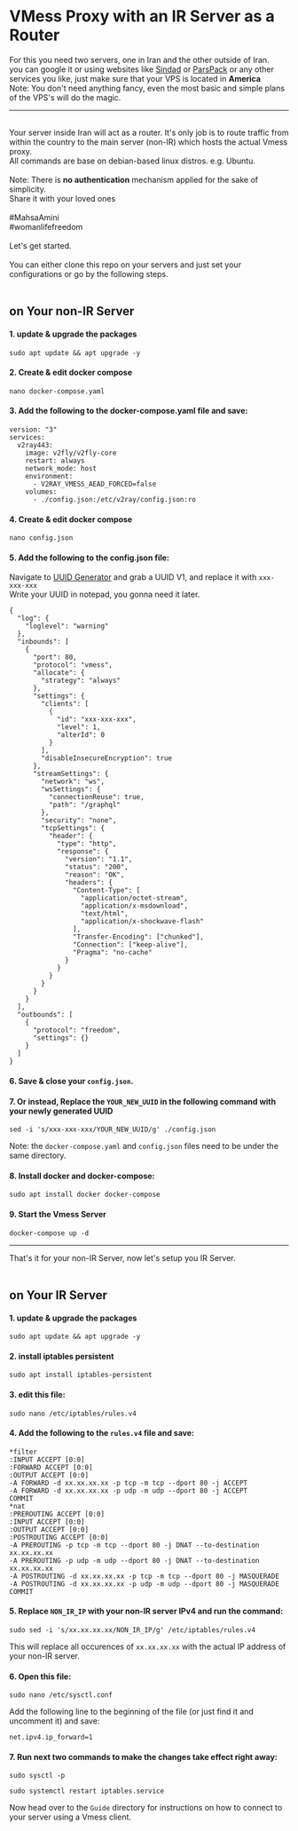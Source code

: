# VMess Proxy with an IR Server as a Router

For this you need two servers, one in Iran and the other outside of Iran.</br>
you can google it or using websites like [Sindad](https://sindad.com/) or [ParsPack](https://parspack.com/) or any other services you like, just make sure that your VPS is located in <strong>America</strong></br>
Note: You don't need anything fancy, even the most basic and simple plans of the VPS's will do the magic.
<hr>
</br>
Your server inside Iran will act as a router. It's only job is to route traffic from within the country to the main server (non-IR) which hosts the actual Vmess proxy. </br>
All commands are base on debian-based linux distros. e.g. Ubuntu.</br></br>
Note: There is <strong>no authentication</strong> mechanism applied for the sake of simplicity. </br>
Share it with your loved ones</br></br>
<bold>#MahsaAmini</bold></br>
<bold>#womanlifefreedom</bold></br></br>
Let's get started.</br></br>
You can either clone this repo on your servers and just set your configurations or go by the following steps.</br></br>

## on Your non-IR Server</br>

#### 1. update & upgrade the packages </br>
```shell script
sudo apt update && apt upgrade -y
``` 
#### 2. Create & edit docker compose </br>
```shell script
nano docker-compose.yaml
```
#### 3. Add the following to the docker-compose.yaml file and save: </br>
```shell script
version: "3"
services:
  v2ray443:
    image: v2fly/v2fly-core
    restart: always
    network_mode: host
    environment:
      - V2RAY_VMESS_AEAD_FORCED=false
    volumes:
      - ./config.json:/etc/v2ray/config.json:ro
```
#### 4.  Create & edit docker compose </br>
```shell script
nano config.json
```
#### 5. Add the following to the config.json file: </br>
Navigate to [UUID Generator](https://www.uuidgenerator.net/version1) and grab a UUID V1, and replace it with `xxx-xxx-xxx` </br>
Write your UUID in notepad, you gonna need it later.</br>
```shell script
{
  "log": {
    "loglevel": "warning"
  },
  "inbounds": [
    {
      "port": 80,
      "protocol": "vmess",
      "allocate": {
        "strategy": "always"
      },
      "settings": {
        "clients": [
          {
            "id": "xxx-xxx-xxx",
            "level": 1,
            "alterId": 0
          }
        ],
        "disableInsecureEncryption": true
      },
      "streamSettings": {
        "network": "ws",
        "wsSettings": {
          "connectionReuse": true,
          "path": "/graphql"
        },
        "security": "none",
        "tcpSettings": {
          "header": {
            "type": "http",
            "response": {
              "version": "1.1",
              "status": "200",
              "reason": "OK",
              "headers": {
                "Content-Type": [
                  "application/octet-stream",
                  "application/x-msdownload",
                  "text/html",
                  "application/x-shockwave-flash"
                ],
                "Transfer-Encoding": ["chunked"],
                "Connection": ["keep-alive"],
                "Pragma": "no-cache"
              }
            }
          }
        }
      }
    }
  ],
  "outbounds": [
    {
      "protocol": "freedom",
      "settings": {}
    }
  ]
}
```
#### 6. Save & close your `config.json`.</br>
#### 7. Or instead, Replace the `YOUR_NEW_UUID` in the following command with your newly generated UUID</br>
```shell script
sed -i 's/xxx-xxx-xxx/YOUR_NEW_UUID/g' ./config.json
```
Note: the `docker-compose.yaml` and `config.json` files need to be under the same directory.</br>
#### 8. Install docker and docker-compose: </br>
```shell script
sudo apt install docker docker-compose
```
#### 9. Start the Vmess Server
```shell script
docker-compose up -d
```
<hr>
That's it for your non-IR Server, now let's setup you IR Server.</br></br>

## on Your IR Server</br>

#### 1. update & upgrade the packages </br>
```shell script
sudo apt update && apt upgrade -y
``` 
#### 2. install iptables persistent </br>
```shell script
sudo apt install iptables-persistent
``` 
#### 3. edit this file: </br>
```shell script
sudo nano /etc/iptables/rules.v4
``` 
#### 4. Add the following to the `rules.v4` file and save:</br>
```shell script
*filter
:INPUT ACCEPT [0:0]
:FORWARD ACCEPT [0:0]
:OUTPUT ACCEPT [0:0]
-A FORWARD -d xx.xx.xx.xx -p tcp -m tcp --dport 80 -j ACCEPT
-A FORWARD -d xx.xx.xx.xx -p udp -m udp --dport 80 -j ACCEPT
COMMIT
*nat
:PREROUTING ACCEPT [0:0]
:INPUT ACCEPT [0:0]
:OUTPUT ACCEPT [0:0]
:POSTROUTING ACCEPT [0:0]
-A PREROUTING -p tcp -m tcp --dport 80 -j DNAT --to-destination xx.xx.xx.xx
-A PREROUTING -p udp -m udp --dport 80 -j DNAT --to-destination xx.xx.xx.xx
-A POSTROUTING -d xx.xx.xx.xx -p tcp -m tcp --dport 80 -j MASQUERADE
-A POSTROUTING -d xx.xx.xx.xx -p udp -m udp --dport 80 -j MASQUERADE
COMMIT
``` 
#### 5. Replace `NON_IR_IP` with your non-IR server IPv4 and run the command:</br>
```shell script
sudo sed -i 's/xx.xx.xx.xx/NON_IR_IP/g' /etc/iptables/rules.v4
```
This will replace all occurences of `xx.xx.xx.xx` with the actual IP address of your non-IR server.</br>
#### 6. Open this file:</br>
```shell script
sudo nano /etc/sysctl.conf
```
Add the following line to the beginning of the file (or just find it and uncomment it) and save:</br>
```shell script
net.ipv4.ip_forward=1
```
#### 7. Run next two commands to make the changes take effect right away:</br>
```shell script
sudo sysctl -p
```
```shell script
sudo systemctl restart iptables.service
```
Now head over to the `Guide` directory for instructions on how to connect to your server using a Vmess client.
